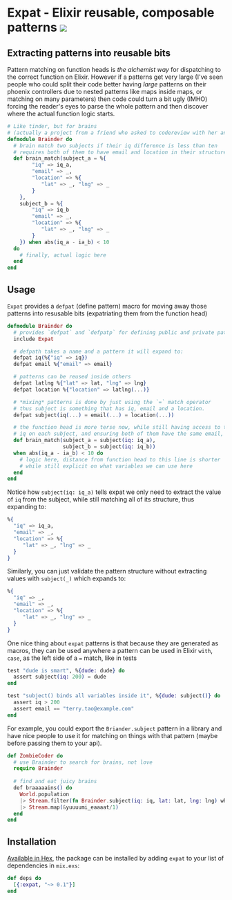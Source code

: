 # Expat - Elixir reusable, composable patterns <a href="https://travis-ci.org/vic/expat"><img src="https://travis-ci.org/vic/expat.svg"></a>

## Extracting patterns into reusable bits

Pattern matching on function heads is *the alchemist way* for dispatching to the
correct function on Elixir. However if a patterns get very large (I've seen people who could split their code better having _large_ patterns on their phoenix controllers due to nested patterns like maps inside maps, or matching on many parameters) then code could turn a bit ugly (IMHO) forcing the reader's eyes to parse the whole pattern and then discover where the actual
function logic starts.

```elixir
# Like tinder, but for brains
# (actually a project from a friend who asked to codereview with her and thus expat was born)
defmodule Brainder do
  # brain match two subjects if their iq difference is less than ten
  # requires both of them to have email and location in their structure
  def brain_match(subject_a = %{
        "iq" => iq_a,
        "email" => _,
        "location" => %{
           "lat" => _, "lng" => _
        }
    }, 
    subject_b = %{
        "iq" => iq_b
        "email" => _,
        "location" => %{
           "lat" => _, "lng" => _
        }
    }) when abs(iq_a - ia_b) < 10 
  do
    # finally, actual logic here
  end
end
```

## Usage

`Expat` provides a `defpat` (define pattern) macro for moving away those patterns into resusable bits (expatriating them from the function head)

```elixir
defmodule Brainder do
  # provides `defpat` and `defpatp` for defining public and private patterns.
  include Expat

  # defpath takes a name and a pattern it will expand to:
  defpat iq(%{"iq" => iq})
  defpat email %{"email" => email}

  # patterns can be reused inside others
  defpat latlng %{"lat" => lat, "lng" => lng}
  defpat location %{"location" => latlng(...)}

  # *mixing* patterns is done by just using the `=` match operator
  # thus subject is something that has iq, email and a location.
  defpat subject(iq(...) = email(...) = location(...))

  # the function head is more terse now, while still having access to the inner
  # iq on each subject, and ensuring both of them have the same email, location fields
  def brain_match(subject_a = subject(iq: iq_a), 
                  subject_b = subject(iq: iq_b))
  when abs(iq_a - ia_b) < 10 do
    # logic here, distance from function head to this line is shorter
    # while still explicit on what variables we can use here
  end
end
```

Notice how `subject(iq: iq_a)` tells expat we only need to extract the value of `iq` from
the subject, while still matching all of its structure, thus expanding to: 

```elixir
%{
  "iq" => iq_a,
  "email" => _,
  "location" => %{
     "lat" => _, "lng" => _
  }
}
```

Similarly, you can just validate the pattern structure without extracting values with `subject(_)` which expands to:

```elixir
%{
  "iq" => _,
  "email" => _,
  "location" => %{
     "lat" => _, "lng" => _
  }
}
```

One nice thing about `expat` patterns is that because they are generated as macros, they can be used anywhere a
pattern can be used in Elixir `with`, `case`, as the left side of a `=` match, like in tests

```elixir
test "dude is smart", %{dude: dude} do
  assert subject(iq: 200) = dude
end

test "subject() binds all variables inside it", %{dude: subject()} do
  assert iq > 200
  assert email == "terry.tao@example.com"
end
`````

For example, you could export the `Briander.subject` pattern in a library and have nice people to use it for matching on things with that pattern (maybe before passing them to your api).

```elixir
def ZombieCoder do
  # use Brainder to search for brains, not love
  require Brainder
 
  # find and eat juicy brains
  def braaaaains() do
    World.population
    |> Stream.filter(fn Brainder.subject(iq: iq, lat: lat, lng: lng) where iq > 200 -> {lat, lng} end)
    |> Stream.map(&yuuuumi_eaaaat/1)
  end
end
```


## Installation

[Available in Hex](https://hex.pm/packages/expat), the package can be installed
by adding `expat` to your list of dependencies in `mix.exs`:

```elixir
def deps do
  [{:expat, "~> 0.1"}]
end
```
 
